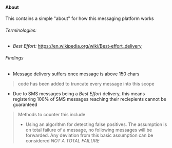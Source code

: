 #### About
This contains a simple "about" for how this messaging platform works

###### Terminologies:
- *Best Effort:* https://en.wikipedia.org/wiki/Best-effort_delivery

###### Findings
- Message delivery suffers once message is above 150 chars 
> code has been added to truncate every message into this scope
- Due to SMS messages being a _Best Effort_ delivery, this means registering 100% of SMS messages reaching their reciepients cannot be guaranteed
> Methods to counter this include
> - Using an algorithm for detecting false positives. The assumption is on total failure of a message, no following messages will be forwarded. Any deviation from this basic assumption can be considered *NOT A TOTAL FAILURE*
